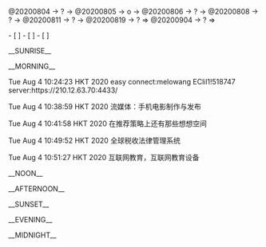 <link rel="stylesheet"  type="text/css" href="s-activity.css"/>
<p class="todo">@20200804 → ? → @20200805 → o → @20200806 → ? → @20200808 → ? → @20200811 → ? → @20200819 → ? ⇒ @20200904 → ? ⇒ </p>
- [ ]  
- [ ]  
- [ ]  

<p class="tb">__SUNRISE__</p>
<p class="tb">__MORNING__</p>
<p class="ac">Tue Aug  4 10:24:23 HKT 2020 easy connect:melowang EClil1!518747 server:https://210.12.63.70:4433/</p>
<p class="id">Tue Aug  4 10:38:59 HKT 2020 流媒体：手机电影制作与发布</p>
<p class="id">Tue Aug  4 10:41:58 HKT 2020 在推荐策略上还有那些想想空间</p>
<p class="ac">Tue Aug  4 10:49:52 HKT 2020 全球税收法律管理系统</p>
<p class="ac">Tue Aug  4 10:51:27 HKT 2020 互联网教育，互联网教育设备</p>
<p class="tb">__NOON__</p>
<p class="tb">__AFTERNOON__</p>
<p class="tb">__SUNSET__</p>
<p class="tb">__EVENING__</p>
<p class="tb">__MIDNIGHT__</p>
